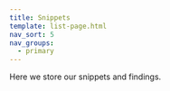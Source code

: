 ```yaml
---
title: Snippets
template: list-page.html
nav_sort: 5
nav_groups:
  - primary
---
```


Here we store our snippets and findings.